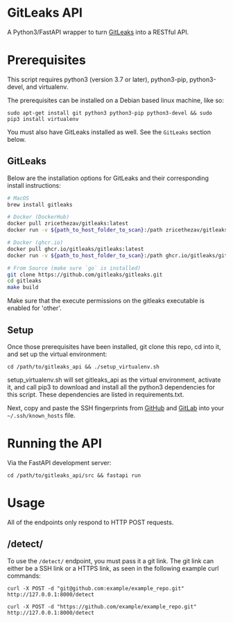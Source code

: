 # GitLeaks API
A Python3/FastAPI wrapper to turn [GitLeaks](https://github.com/gitleaks/gitleaks) into a RESTful API.

# Prerequisites
This script requires python3 (version 3.7 or later), python3-pip, python3-devel, and virtualenv.

The prerequisites can be installed on a Debian based linux machine, like so:

`sudo apt-get install git python3 python3-pip python3-devel && sudo pip3 install virtualenv`

You must also have GitLeaks installed as well.  See the `GitLeaks` section below.

## GitLeaks
Below are the installation options for GitLeaks and their corresponding install instructions: 

```bash
# MacOS
brew install gitleaks

# Docker (DockerHub)
docker pull zricethezav/gitleaks:latest
docker run -v ${path_to_host_folder_to_scan}:/path zricethezav/gitleaks:latest [COMMAND] [OPTIONS] [SOURCE_PATH]

# Docker (ghcr.io)
docker pull ghcr.io/gitleaks/gitleaks:latest
docker run -v ${path_to_host_folder_to_scan}:/path ghcr.io/gitleaks/gitleaks:latest [COMMAND] [OPTIONS] [SOURCE_PATH]

# From Source (make sure `go` is installed)
git clone https://github.com/gitleaks/gitleaks.git
cd gitleaks
make build
```

Make sure that the execute permissions on the gitleaks executable is enabled for 'other'.

## Setup
Once those prerequisites have been installed, git clone this repo, cd into it, and set up the virtual environment:

`cd /path/to/gitleaks_api && ./setup_virtualenv.sh`

setup_virtualenv.sh will set gitleaks_api as the virtual environment, activate it, and call pip3 to download and install all the python3 dependencies for this script.  These dependencies are listed in requirements.txt.

Next, copy and paste the SSH fingerprints from [GitHub](https://docs.github.com/en/authentication/keeping-your-account-and-data-secure/githubs-ssh-key-fingerprints) and [GitLab](https://docs.gitlab.com/ee/user/gitlab_com/index.html#ssh-host-keys-fingerprints) into your `~/.ssh/known_hosts` file.

# Running the API
Via the FastAPI development server:

`cd /path/to/gitleaks_api/src && fastapi run`

# Usage
All of the endpoints only respond to HTTP POST requests.

## /detect/
To use the `/detect/` endpoint, you must pass it a git link.  The git link can either be a SSH link or a HTTPS link, as seen in the following example curl commands:

`curl -X POST -d "git@github.com:example/example_repo.git" http://127.0.0.1:8000/detect`

`curl -X POST -d "https://github.com/example/example_repo.git" http://127.0.0.1:8000/detect`